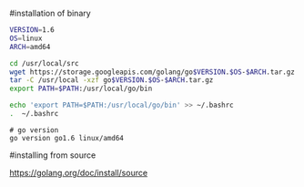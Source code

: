 
#installation of binary

```bash
VERSION=1.6
OS=linux
ARCH=amd64

cd /usr/local/src
wget https://storage.googleapis.com/golang/go$VERSION.$OS-$ARCH.tar.gz
tar -C /usr/local -xzf go$VERSION.$OS-$ARCH.tar.gz
export PATH=$PATH:/usr/local/go/bin
```

```bash
echo 'export PATH=$PATH:/usr/local/go/bin' >> ~/.bashrc
.  ~/.bashrc
```

```
# go version
go version go1.6 linux/amd64
```

#installing from source

https://golang.org/doc/install/source

